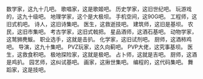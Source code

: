 数学家，这九十几吧。
歌唱家，这是歌姬吧。
历史学家，这旧世纪吧。
玩游戏的，这九十级吧。
地理学家，这个是大极坝。
手机空间，这90G吧。
工程师，这旧式机吧。
诗人，这旧诗集吧。
医生，这救逝技吧。
建筑师，这旧是基坝。
农民，这旧市集吧。
考古学家，这旧式戟把。
星品酒师，这酒石基吧。
动物学家，这鹫狮麂鮁。
职业选手，这就是击扒。
化学家，这旧试剂吧。
厨师，这酒柿鸡吧。
导演，这九十集吧。
PVZ玩家，这久向蓟吧。
PVP大佬，这究事基坝。
医生，这救食积吧。
极地探险家，这就是极吧。
占卜师，这就是吉吧。
厨师，这酒是鸡扒。
园艺师，这纠试基吧。
画家，这揪世集吧。
编程的，这代码集吧。
舞蹈家，这是技吧。
